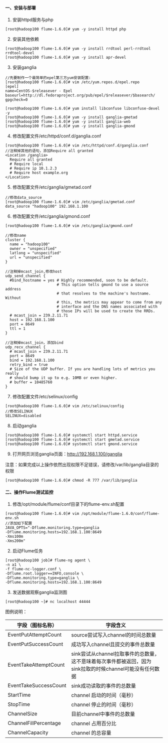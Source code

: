 #### 一、安装与部署

1. 安装httpd服务与php
```
[root@hadoop100 flume-1.6.0]# yum -y install httpd php
```
2. 安装其他依赖
```
[root@hadoop100 flume-1.6.0]# yum -y install rrdtool perl-rrdtool rrdtool-devel
[root@hadoop100 flume-1.6.0]# yum -y install apr-devel
```
3. 安装ganglia
```
//先要制作一个最简单的epel第三方yum安装配置:
[root@hadoop100 flume-1.6.0]# vim /etc/yum.repos.d/epel.repo 
[epel]
name=CentOS-$releasever - Epel
baseurl=http://dl.fedoraproject.org/pub/epel/$releasever/$basearch/
gpgcheck=0

[root@hadoop100 flume-1.6.0]# yum install libconfuse libconfuse-devel -y
[root@hadoop100 flume-1.6.0]# yum -y install ganglia-gmetad 
[root@hadoop100 flume-1.6.0]# yum -y install ganglia-web 
[root@hadoop100 flume-1.6.0]# yum -y install ganglia-gmond
```
4. 修改配置文件/etc/httpd/conf.d/ganglia.conf
```
[root@hadoop100 flume-1.6.0]# vim /etc/httpd/conf.d/ganglia.conf 
//注释掉其他的语句，添加Require all granted
<Location /ganglia>
  Require all granted
  # Require local
  # Require ip 10.1.2.3
  # Require host example.org
</Location>
```
5. 修改配置文件/etc/ganglia/gmetad.conf
```
//修改data_source
[root@hadoop100 flume-1.6.0]# vim /etc/ganglia/gmetad.conf 
data_source "hadoop100" 192.168.1.100
```
6. 修改配置文件/etc/ganglia/gmond.conf
```
[root@hadoop100 flume-1.6.0]# vim /etc/ganglia/gmond.conf 

//修改name
cluster {
  name = "hadoop100"
  owner = "unspecified"
  latlong = "unspecified"
  url = "unspecified"
}

//注释掉mcast_join,修改host
udp_send_channel {
  #bind_hostname = yes # Highly recommended, soon to be default.
                       # This option tells gmond to use a source address
                       # that resolves to the machine's hostname.  Without
                       # this, the metrics may appear to come from any
                       # interface and the DNS names associated with
                       # those IPs will be used to create the RRDs.
  # mcast_join = 239.2.11.71
  host = 192.168.1.100
  port = 8649
  ttl = 1
}

//注释掉mcast_join，添加bind
udp_recv_channel {
  # mcast_join = 239.2.11.71
  port = 8649
  bind = 192.168.1.100
  retry_bind = true
  # Size of the UDP buffer. If you are handling lots of metrics you really
  # should bump it up to e.g. 10MB or even higher.
  # buffer = 10485760
}
```
7. 修改配置文件/etc/selinux/config
```
[root@hadoop100 flume-1.6.0]# vim /etc/selinux/config
//修改SELINUX
SELINUX=disabled
```
8. 启动ganglia
```
[root@hadoop100 flume-1.6.0]# systemctl start httpd.service
[root@hadoop100 flume-1.6.0]# systemctl start gmetad.service
[root@hadoop100 flume-1.6.0]# systemctl start gmond.service
```
9. 打开网页浏览ganglia页面：http://192.168.1.100/ganglia

注意：如果完成以上操作依然出现权限不足错误，请修改/var/lib/ganglia目录的权限
```
[root@hadoop100 flume-1.6.0]# chmod -R 777 /var/lib/ganglia
```

#### 二、操作Flume测试监控

1. 修改/opt/module/flume/conf目录下的flume-env.sh配置
```
[root@hadoop100 flume-1.6.0]# vim /opt/module/flume-1.6.0/conf/flume-env.sh 
//添加如下配置
JAVA_OPTS="-Dflume.monitoring.type=ganglia
-Dflume.monitoring.hosts=192.168.1.100:8649
-Xms100m
-Xms200m"
```
2. 启动Flume任务
```
[root@hadoop100 job]# flume-ng agent \
-n a1 \
-f flume-nc-logger.conf \
-Dflume.root.logger==INFO,console \
-Dflume.monitoring.type=ganglia \
-Dflume.monitoring.hosts=192.168.1.100:8649
```

3. 发送数据观察ganglia监测图
```
[root@hadoop100 ~]# nc localhost 44444
```
图例说明：

字段（图标名称） | 字段含义
---|---
EventPutAttemptCount | source尝试写入channel的时间总数量
EventPutSuccessCount | 成功写入channel且提交的事件总数量
EventTakeAttemptCount | sink尝试从channel拉取事件的总数量，这不意味着每次事件都被返回，因为sink拉取的时候channel可能没有任何数据
EventTakeSuccessCount | sink成功读取的事件的总数量
StartTime | channel 启动的时间（毫秒）
StopTime | channel 停止的时间（毫秒）
ChannelSize | 目前channel中事件的总数量
ChannelFillPercentage | channel 占用百分比
ChannelCapacity | channel 的总容量

